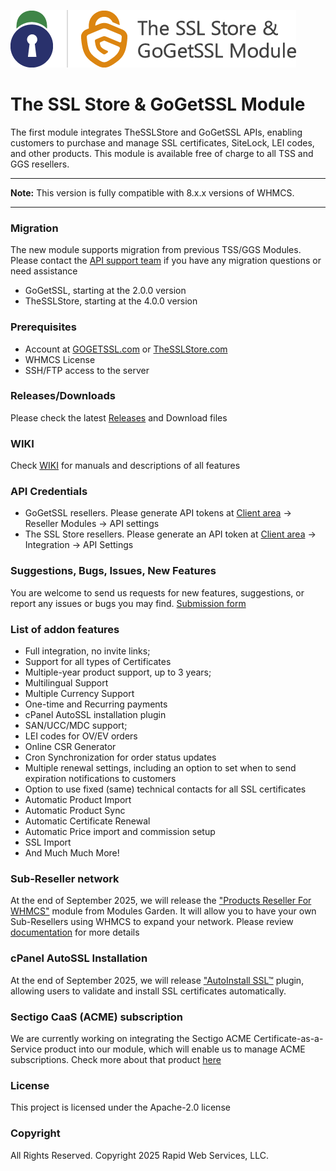 ![logo-horizontal-457x92_powered](https://github.com/gogetssl/tss-ggs-module/blob/main/tss-ggs-logo-git.png)
# The SSL Store & GoGetSSL Module
The first module integrates TheSSLStore and GoGetSSL APIs, enabling customers to purchase and manage SSL certificates, SiteLock, LEI codes, and other products. This module is available free of charge to all TSS and GGS resellers.

***
**Note:** This version is fully compatible with 8.x.x versions of WHMCS.
***

### Migration
The new module supports migration from previous TSS/GGS Modules. Please contact the [API support team](mailto:apisupport@thesslstore.com) if you have any migration questions or need assistance
- GoGetSSL, starting at the 2.0.0 version
- TheSSLStore, starting at the 4.0.0 version

### Prerequisites
- Account at [GOGETSSL.com](https://www.gogetssl.com) or [TheSSLStore.com](https://www.thesslstore.com)
- WHMCS License
- SSH/FTP access to the server

### Releases/Downloads
Please check the latest [Releases](https://github.com/gogetssl/tss-ggs-module/releases) and Download files 

### WIKI
Check [WIKI](https://github.com/gogetssl/tss-ggs-module/wiki) for manuals and descriptions of all features

### API Credentials
- GoGetSSL resellers. Please generate API tokens at [Client area](https://my.gogetssl.com) -> Reseller Modules -> API settings
- The SSL Store resellers. Please generate an API token at [Client area](https://www.thesslstore.com) -> Integration -> API Settings

### Suggestions, Bugs, Issues, New Features
You are welcome to send us requests for new features, suggestions, or report any issues or bugs you may find.
[Submission form](https://github.com/gogetssl/tss-ggs-module/issues/new)

### List of addon features
- Full integration, no invite links;
- Support for all types of Certificates
- Multiple-year product support, up to 3 years;
- Multilingual Support
- Multiple Currency Support
- One-time and Recurring payments
- cPanel AutoSSL installation plugin
- SAN/UCC/MDC support;
- LEI codes for OV/EV orders
- Online CSR Generator
- Cron Synchronization for order status updates
- Multiple renewal settings, including an option to set when to send expiration notifications to customers
- Option to use fixed (same) technical contacts for all SSL certificates
- Automatic Product Import
- Automatic Product Sync
- Automatic Certificate Renewal
- Automatic Price import and commission setup
- SSL Import
- And Much Much More!

### Sub-Reseller network
At the end of September 2025, we will release the ["Products Reseller For WHMCS"](https://www.modulesgarden.com/products/whmcs/products-reseller#features) module from Modules Garden. It will allow you to have your own Sub-Resellers using WHMCS to expand your network. Please review [documentation](https://github.com/gogetssl/tss-ggs-module/wiki/Products-Reseller) for more details

### cPanel AutoSSL Installation 
At the end of September 2025, we will release ["AutoInstall SSL™](https://github.com/gogetssl/tss-ggs-module/wiki/AutoInstall-SSL%E2%84%A2) plugin, allowing users to validate and install SSL certificates automatically. 

### Sectigo CaaS (ACME) subscription
We are currently working on integrating the Sectigo ACME Certificate-as-a-Service product into our module, which will enable us to manage ACME subscriptions. Check more about that product [here](https://www.gogetssl.com/sectigo/acme-caas/)

### License
This project is licensed under the Apache-2.0 license

### Copyright
All Rights Reserved. Copyright 2025 Rapid Web Services, LLC.
